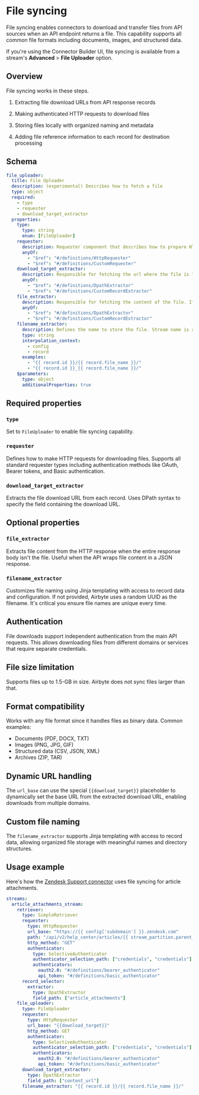 # File syncing

File syncing enables connectors to download and transfer files from API sources when an API endpoint returns a file. This capability supports all common file formats including documents, images, and structured data.

If you're using the Connector Builder UI, file syncing is available from a stream's **Advanced** > **File Uploader** option.

## Overview

File syncing works in these steps.

1. Extracting file download URLs from API response records

2. Making authenticated HTTP requests to download files

3. Storing files locally with organized naming and metadata

4. Adding file reference information to each record for destination processing

## Schema

```yaml
file_uploader:
  title: File Uploader
  description: (experimental) Describes how to fetch a file
  type: object
  required:
    - type
    - requester
    - download_target_extractor
  properties:
    type:
      type: string
      enum: [FileUploader]
    requester:
      description: Requester component that describes how to prepare HTTP requests to send to the source API.
      anyOf:
        - "$ref": "#/definitions/HttpRequester"
        - "$ref": "#/definitions/CustomRequester"
    download_target_extractor:
      description: Responsible for fetching the url where the file is located. This is applied on each records and not on the HTTP response
      anyOf:
        - "$ref": "#/definitions/DpathExtractor"
        - "$ref": "#/definitions/CustomRecordExtractor"
    file_extractor:
      description: Responsible for fetching the content of the file. If not defined, the assumption is that the whole response body is the file content
      anyOf:
        - "$ref": "#/definitions/DpathExtractor"
        - "$ref": "#/definitions/CustomRecordExtractor"
    filename_extractor:
      description: Defines the name to store the file. Stream name is automatically added to the file path. File unique ID can be used to avoid overwriting files. Random UUID will be used if the extractor is not provided.
      type: string
      interpolation_context:
        - config
        - record
      examples:
        - "{{ record.id }}/{{ record.file_name }}/"
        - "{{ record.id }}_{{ record.file_name }}/"
    $parameters:
      type: object
      additionalProperties: true
```

## Required properties

### `type`

Set to `FileUploader` to enable file syncing capability.

### `requester`

Defines how to make HTTP requests for downloading files. Supports all standard requester types including authentication methods like OAuth, Bearer tokens, and Basic authentication.

### `download_target_extractor`

Extracts the file download URL from each record. Uses DPath syntax to specify the field containing the download URL.

## Optional properties

### `file_extractor`

Extracts file content from the HTTP response when the entire response body isn't the file. Useful when the API wraps file content in a JSON response.

### `filename_extractor`

Customizes file naming using Jinja templating with access to record data and configuration. If not provided, Airbyte uses a random UUID as the filename. It's critical you ensure file names are unique every time.

## Authentication

File downloads support independent authentication from the main API requests. This allows downloading files from different domains or services that require separate credentials.

## File size limitation

Supports files up to 1.5-GB in size. Airbyte does not sync files larger than that.

## Format compatibility

Works with any file format since it handles files as binary data. Common examples:

- Documents (PDF, DOCX, TXT)
- Images (PNG, JPG, GIF)
- Structured data (CSV, JSON, XML)
- Archives (ZIP, TAR)

## Dynamic URL handling

The `url_base` can use the special `{{download_target}}` placeholder to dynamically set the base URL from the extracted download URL, enabling downloads from multiple domains.

## Custom file naming

The `filename_extractor` supports Jinja templating with access to record data, allowing organized file storage with meaningful names and directory structures.

## Usage example

Here's how the [Zendesk Support connector](https://github.com/airbytehq/airbyte/blob/main/airbyte-integrations/connectors/source-zendesk-support/source_zendesk_support/manifest.yaml) uses file syncing for article attachments.

```yaml title="manifest.yaml"
streams:
  article_attachments_stream:
    retriever:
      type: SimpleRetriever
      requester:
        type: HttpRequester
        url_base: "https://{{ config['subdomain'] }}.zendesk.com"
        path: "/api/v2/help_center/articles/{{ stream_partition.parent_id }}/attachments.json"
        http_method: "GET"
        authenticator:
          type: SelectiveAuthenticator
          authenticator_selection_path: ["credentials", "credentials"]
          authenticators:
            oauth2.0: "#/definitions/bearer_authenticator"
            api_token: "#/definitions/basic_authenticator"
      record_selector:
        extractor:
          type: DpathExtractor
          field_path: ["article_attachments"]
    file_uploader:
      type: FileUploader
      requester:
        type: HttpRequester
        url_base: "{{download_target}}"
        http_method: GET
        authenticator:
          type: SelectiveAuthenticator
          authenticator_selection_path: ["credentials", "credentials"]
          authenticators:
            oauth2.0: "#/definitions/bearer_authenticator"
            api_token: "#/definitions/basic_authenticator"
      download_target_extractor:
        type: DpathExtractor
        field_path: ["content_url"]
      filename_extractor: "{{ record.id }}/{{ record.file_name }}/"
```
